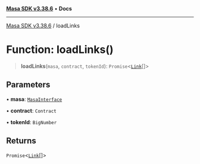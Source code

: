 [**Masa SDK v3.38.6**](../README.md) • **Docs**

***

[Masa SDK v3.38.6](../globals.md) / loadLinks

# Function: loadLinks()

> **loadLinks**(`masa`, `contract`, `tokenId`): `Promise`\<[`Link`](../type-aliases/Link.md)[]\>

## Parameters

• **masa**: [`MasaInterface`](../interfaces/MasaInterface.md)

• **contract**: `Contract`

• **tokenId**: `BigNumber`

## Returns

`Promise`\<[`Link`](../type-aliases/Link.md)[]\>

